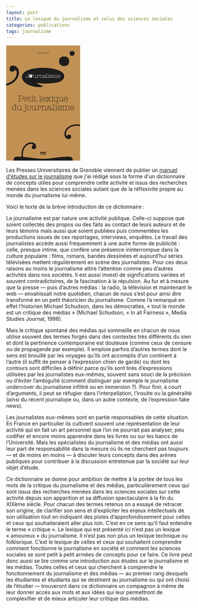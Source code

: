 ```yaml
---
layout: post
title: Le lexique du journalisme et celui des sciences sociales
categories: publications
tags: journalisme
---
```


![](/img/lexique.jpg)

Les Presses Universitaires de Grenoble viennent de publier un [manuel d'études sur le journalisme](https://www.pug.fr/produit/1631/9782706142413/Petit%20lexique%20du%20journalisme) que j'ai rédigé sous la forme d'un dictionnaire de concepts utiles pour comprendre cette activité et issus des recherches menées dans les sciences sociales autant que de la réflexivite propre au monde du journalisme lui-même.

Voici le texte de la brève introduction de ce dictionnaire :

Le journalisme est par nature une activité publique. Celle-ci suppose que soient collectés des propos ou des faits au contact de leurs auteurs et de leurs témoins mais aussi que soient publiées puis commentées les productions issues de ces reportages, interviews, enquêtes. Le travail des journalistes accède aussi fréquemment à une autre forme de publicité : celle, presque intime, que confère une présence ininterrompue dans la culture populaire : films, romans, bandes dessinées et aujourd’hui séries télévisées mettent régulièrement en scène des journalistes. Pour ces deux raisons au moins le journalisme attire l’attention comme peu d’autres activités dans nos sociétés. Il est aussi investi de significations variées et souvent contradictoires, de la fascination à la répulsion. Au fur et à mesure que la presse — puis d’autres médias : la radio, la télévision et maintenant le web — envahissait notre quotidien, chacun de nous s’est pour ainsi dire transformé en un petit théoricien du journalisme. Comme l’a remarqué en effet l’historien Michael Schudson, dans les démocraties, « tout le monde est un critique des médias » (Michael Schudson, « In all Fairness », Media Studies Journal, 1998).

Mais le critique spontané des médias qui sommeille en chacun de nous utilise souvent des termes forgés dans des contextes très différents du sien et dont la pertinence contemporaine est douteuse (comme ceux de censure ou de propagande par exemple). Il emploie parfois d’autres termes dont le sens est brouillé par les voyages qu’ils ont accomplis d’un continent à l’autre (il suffit de penser à l’expression chien de garde) ou dont les contours sont difficiles à définir parce qu’ils sont tirés d’expressions utilisées par les journalistes eux-mêmes, souvent sans souci de la précision ou d’éviter l’ambiguïté (comment distinguer par exemple le journalisme undercover du journalisme infiltré ou en immersion ?). Pour finir, à court d’arguments, il peut se réfugier dans l’interpellation, l’insulte ou la généralité (ainsi du récent journalope ou, dans un autre contexte, de l’expression fake news).

Les journalistes eux-mêmes sont en partie responsables de cette situation. En France en particulier ils cultivent souvent une représentation de leur activité qui en fait un art personnel que l’on ne pourrait pas analyser, peu codifier et encore moins apprendre dans les livres ou sur les bancs de l’Université. Mais les spécialistes du journalisme et des médias ont aussi leur part de responsabilité dans la mesure où ils ne cherchent pas toujours — et de moins en moins — à discuter leurs concepts dans des arènes publiques pour contribuer à la discussion entretenue par la société sur leur objet d’étude.

Ce dictionnaire se donne pour ambition de mettre à la portée de tous les mots de la critique du journalisme et des médias, particulièrement ceux qui sont issus des recherches menées dans les sciences sociales sur cette activité depuis son apparition et sa diffusion spectaculaire à la fin du XIXème siècle. Pour chacun des termes retenus on a essayé de retracer son origine, de clarifier son sens et d’expliciter les enjeux intellectuels de son utilisation tout en indiquant des pistes d’approfondissement pour celles et ceux qui souhaiteraient aller plus loin. C’est en ce sens qu’il faut entendre le terme « critique ». Le lexique qui est présenté ici n’est pas un lexique « amoureux » du journalisme. Il n’est pas non plus un lexique technique ou folklorique. C’est le lexique de celles et ceux qui souhaitent comprendre comment fonctionne le journalisme en société et comment les sciences sociales se sont petit à petit armées de concepts pour ce faire. Ce livre peut donc aussi se lire comme une introduction aux études sur le journalisme et les médias. Toutes celles et ceux qui cherchent à comprendre le fonctionnement du journalisme et des médias — au premier rang desquels les étudiantes et étudiants qui se destinent au journalisme ou qui ont choisi de l’étudier — trouveront dans ce dictionnaire un compagnon à même de leur donner accès aux mots et aux idées qui leur permettront de complexifier et de mieux articuler leur critique des médias.
